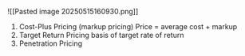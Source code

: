 ![[Pasted image 20250515160930.png]]
1. Cost-Plus Pricing (markup pricing)
	   Price = average cost + markup
2. Target Return Pricing
	basis of target rate of return
3. Penetration Pricing
   